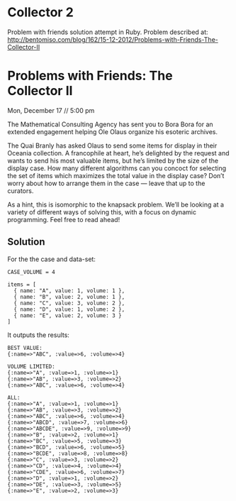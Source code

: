 Collector 2
==========

Problem with friends solution attempt in Ruby. Problem described at: http://bentomiso.com/blog/162/15-12-2012/Problems-with-Friends-The-Collector-II

# Problems with Friends: The Collector II

Mon, December 17 // 5:00 pm

The Mathematical Consulting Agency has sent you to Bora Bora for an extended engagement helping Ole Olaus organize his esoteric archives.

The Quai Branly has asked Olaus to send some items for display in their Oceania collection. A francophile at heart, he’s delighted by the request and wants to send his most valuable items, but he’s limited by the size of the display case. How many different algorithms can you concoct for selecting the set of items which maximizes the total value in the display case? Don’t worry about how to arrange them in the case — leave that up to the curators.

As a hint, this is isomorphic to the knapsack problem. We’ll be looking at a variety of different ways of solving this, with a focus on dynamic programming. Feel free to read ahead!

## Solution

For the the case and data-set:

	CASE_VOLUME = 4

	items = [
	  { name: "A", value: 1, volume: 1 },
	  { name: "B", value: 2, volume: 1 },
	  { name: "C", value: 3, volume: 2 },
	  { name: "D", value: 1, volume: 2 },
	  { name: "E", value: 2, volume: 3 }
	]

It outputs the results:

	BEST VALUE:
	{:name=>"ABC", :value=>6, :volume=>4}

	VOLUME LIMITED:
	{:name=>"A", :value=>1, :volume=>1}
	{:name=>"AB", :value=>3, :volume=>2}
	{:name=>"ABC", :value=>6, :volume=>4}

	ALL:
	{:name=>"A", :value=>1, :volume=>1}
	{:name=>"AB", :value=>3, :volume=>2}
	{:name=>"ABC", :value=>6, :volume=>4}
	{:name=>"ABCD", :value=>7, :volume=>6}
	{:name=>"ABCDE", :value=>9, :volume=>9}
	{:name=>"B", :value=>2, :volume=>1}
	{:name=>"BC", :value=>5, :volume=>3}
	{:name=>"BCD", :value=>6, :volume=>5}
	{:name=>"BCDE", :value=>8, :volume=>8}
	{:name=>"C", :value=>3, :volume=>2}
	{:name=>"CD", :value=>4, :volume=>4}
	{:name=>"CDE", :value=>6, :volume=>7}
	{:name=>"D", :value=>1, :volume=>2}
	{:name=>"DE", :value=>3, :volume=>5}
	{:name=>"E", :value=>2, :volume=>3}

